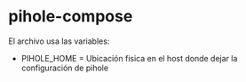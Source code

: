 # pihole-compose

El archivo usa las variables:

- PIHOLE_HOME = Ubicación fisica en el host donde dejar la configuración de pihole
